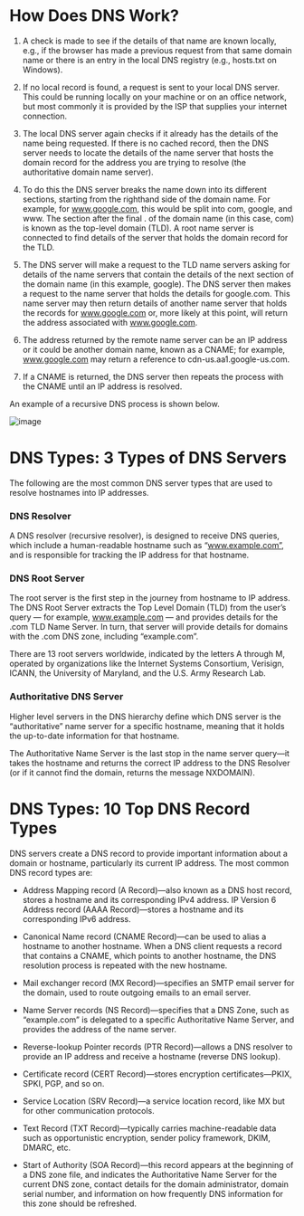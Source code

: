 # How Does DNS Work?

1. A check is made to see if the details of that name are known locally, e.g., if the browser has made a previous request from that same domain name or there is an entry in the local DNS registry (e.g., hosts.txt on Windows).

2. If no local record is found, a request is sent to your local DNS server. This could be running locally on your machine or on an office network, but most commonly it is provided by the ISP that supplies your internet connection.

3. The local DNS server again checks if it already has the details of the name being requested. If there is no cached record, then the DNS server needs to locate the details of the name server that hosts the domain record for the address you are trying to resolve (the authoritative domain name server).

4. To do this the DNS server breaks the name down into its different sections, starting from the righthand side of the domain name. For example, for www.google.com, this would be split into com, google, and www. The section after the final . of the domain name (in this case, com) is known as the top-level domain (TLD). A root name server is connected to find details of the server that holds the domain record for the TLD.

5. The DNS server will make a request to the TLD name servers asking for details of the name servers that contain the details of the next section of the domain name (in this example, google). The DNS server then makes a request to the name server that holds the details for google.com. This name server may then return details of another name server that holds the records for www.google.com or, more likely at this point, will return the address associated with www.google.com.

6. The address returned by the remote name server can be an IP address or it could be another domain name, known as a CNAME; for example, www.google.com may return a reference to cdn-us.aa1.google-us.com.

7. If a CNAME is returned, the DNS server then repeats the process with the CNAME until an IP address is resolved.


An example of a recursive DNS process is shown below.


![image](https://user-images.githubusercontent.com/5827617/55053791-a71a0300-50a0-11e9-905c-277da3b54b10.png)




# DNS Types: 3 Types of DNS Servers
The following are the most common DNS server types that are used to resolve hostnames into IP addresses.

### DNS Resolver
A DNS resolver (recursive resolver), is designed to receive DNS queries, which include a human-readable hostname such as “www.example.com”, and is responsible for tracking the IP address for that hostname.

### DNS Root Server
The root server is the first step in the journey from hostname to IP address. The DNS Root Server extracts the Top Level Domain (TLD) from the user’s query — for example, www.example.com — and provides details for the .com TLD Name Server. In turn, that server will provide details for domains with the .com DNS zone, including “example.com”.

There are 13 root servers worldwide, indicated by the letters A through M, operated by organizations like the Internet Systems Consortium, Verisign, ICANN, the University of Maryland, and the U.S. Army Research Lab.

### Authoritative DNS Server
Higher level servers in the DNS hierarchy define which DNS server is the “authoritative” name server for a specific hostname, meaning that it holds the up-to-date information for that hostname.

The Authoritative Name Server is the last stop in the name server query—it takes the hostname and returns the correct IP address to the DNS Resolver (or if it cannot find the domain, returns the message NXDOMAIN).


# DNS Types: 10 Top DNS Record Types
DNS servers create a DNS record to provide important information about a domain or hostname, particularly its current IP address. The most common DNS record types are:

- Address Mapping record (A Record)—also known as a DNS host record, stores a hostname and its corresponding IPv4 address.
IP Version 6 Address record (AAAA Record)—stores a hostname and its corresponding IPv6 address.

- Canonical Name record (CNAME Record)—can be used to alias a hostname to another hostname. When a DNS client requests a record that contains a CNAME, which points to another hostname, the DNS resolution process is repeated with the new hostname.

- Mail exchanger record (MX Record)—specifies an SMTP email server for the domain, used to route outgoing emails to an email server.

- Name Server records (NS Record)—specifies that a DNS Zone, such as “example.com” is delegated to a specific Authoritative Name Server, and provides the address of the name server.

- Reverse-lookup Pointer records (PTR Record)—allows a DNS resolver to provide an IP address and receive a hostname (reverse DNS lookup).

- Certificate record (CERT Record)—stores encryption certificates—PKIX, SPKI, PGP, and so on.

- Service Location (SRV Record)—a service location record, like MX but for other communication protocols.

- Text Record (TXT Record)—typically carries machine-readable data such as opportunistic encryption, sender policy framework, DKIM, DMARC, etc.

- Start of Authority (SOA Record)—this record appears at the beginning of a DNS zone file, and indicates the Authoritative Name Server for the current DNS zone, contact details for the domain administrator, domain serial number, and information on how frequently DNS information for this zone should be refreshed.
